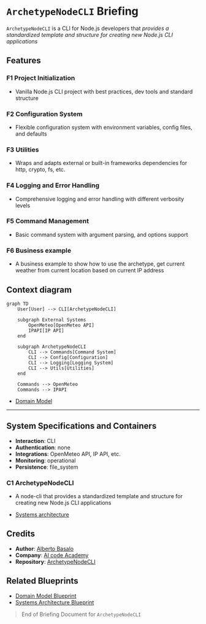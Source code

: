 # `ArchetypeNodeCLI` Briefing

`ArchetypeNodeCLI` is a CLI for Node.js developers that _provides a standardized template and structure for creating new Node.js CLI applications_

## Features

### F1 Project Initialization

- Vanilla Node.js CLI project with best practices, dev tools and standard structure

### F2 Configuration System

- Flexible configuration system with environment variables, config files, and defaults

### F3 Utilities

- Wraps and adapts external or built-in frameworks dependencies for http, crypto, fs, etc.

### F4 Logging and Error Handling

- Comprehensive logging and error handling with different verbosity levels

### F5 Command Management

- Basic command system with argument parsing, and options support

### F6 Business example

- A business example to show how to use the archetype, get current weather from current location based on current IP address

## Context diagram

```mermaid
graph TD
    User[User] --> CLI[ArchetypeNodeCLI]
    
    subgraph External Systems
        OpenMeteo[OpenMeteo API]
        IPAPI[IP API]
    end
    
    subgraph ArchetypeNodeCLI
        CLI --> Commands[Command System]
        CLI --> Config[Configuration]
        CLI --> Logging[Logging System]
        CLI --> Utils[Utilities]
    end
    
    Commands --> OpenMeteo
    Commands --> IPAPI
```

- [Domain Model](/docs/domain-model.blueprint.md)

---

## System Specifications and Containers

- **Interaction**: CLI
- **Authentication**: none
- **Integrations**: OpenMeteo API, IP API, etc.
- **Monitoring**: operational
- **Persistence**: file_system

### C1 ArchetypeNodeCLI

- A node-cli that provides a standardized template and structure for creating new Node.js CLI applications

- [Systems architecture](/docs/systems-architecture.blueprint.md)

## Credits

- **Author**: [Alberto Basalo](https://albertobasalo.dev)
- **Company**: [AI code Academy](https://aicode.academy)
- **Repository**: [ArchetypeNodeCLI](https://github.com/AIcodeAcademy/ArchetypeNodeCLI)

## Related Blueprints

- [Domain Model Blueprint](/docs/domain-model.blueprint.md)
- [Systems Architecture Blueprint](/docs/systems-architecture.blueprint.md)

> End of Briefing Document for `ArchetypeNodeCLI` 